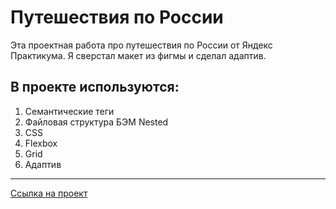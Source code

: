# Путешествия по России

Эта проектная работа про путешествия по России от Яндекс Практикума. Я сверстал макет из фигмы и сделал адаптив.

## В проекте используются:

1. Семантические теги
2. Файловая структура БЭМ Nested
3. CSS
4. Flexbox
5. Grid
6. Адаптив

---

[Ссылка на проект](https://dmitriyledovskih.github.io/russian-travel/)

